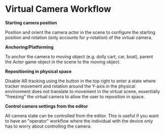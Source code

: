 # Virtual Camera Workflow

**Starting camera position**

Position and orient the camera actor in the scene to configure the starting position and rotation (only accounts for y-rotation) of the virtual camera.

**Anchoring/Platforming**

To anchor the camera to moving object (e.g. dolly cart, car, boat), parent the Actor game object in the scene to the moving object.

**Repositioning in physical space**

Disable AR tracking using the button in the top right to enter a state where tracker movement and rotation around the Y-axis in the physical environment does not translate to movement in the virtual scene, essentially "freezing" the virtual camera to allow the user to reposition in space.

**Control camera settings from the editor**

All camera state can be controlled from the editor. This is useful if you want to have an "operator" workflow where the individual with the device only has to worry about controlling the camera.
